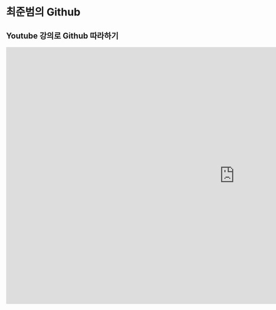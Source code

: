 # 최준범의 Github
## Youtube 강의로 Github 따라하기
<iframe width="1237" height="696" src="https://www.youtube.com/embed/4o2sd8Z_rFY" title="YouTube video player" frameborder="0" allow="accelerometer; autoplay; clipboard-write; encrypted-media; gyroscope; picture-in-picture" allowfullscreen></iframe>

